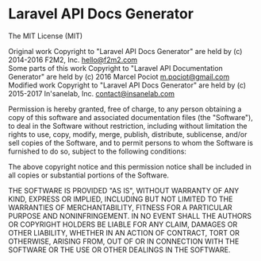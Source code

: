 
Laravel API Docs Generator
=======

The MIT License (MIT)

Original work Copyright to "Laravel API Docs Generator" are held by (c) 2014-2016 F2M2, Inc. <hello@f2m2.com>\
Some parts of this work Copyright to "Laravel API Documentation Generator" are held by (c) 2016 Marcel Pociot <m.pociot@gmail.com>\
Modified work Copyright to "Laravel API Docs Generator" are held by (c) 2015-2017 In'sanelab, Inc. <contact@insanelab.com>

Permission is hereby granted, free of charge, to any person obtaining a copy
of this software and associated documentation files (the "Software"), to deal
in the Software without restriction, including without limitation the rights
to use, copy, modify, merge, publish, distribute, sublicense, and/or sell
copies of the Software, and to permit persons to whom the Software is
furnished to do so, subject to the following conditions:

The above copyright notice and this permission notice shall be included in
all copies or substantial portions of the Software.

THE SOFTWARE IS PROVIDED "AS IS", WITHOUT WARRANTY OF ANY KIND, EXPRESS OR
IMPLIED, INCLUDING BUT NOT LIMITED TO THE WARRANTIES OF MERCHANTABILITY,
FITNESS FOR A PARTICULAR PURPOSE AND NONINFRINGEMENT. IN NO EVENT SHALL THE
AUTHORS OR COPYRIGHT HOLDERS BE LIABLE FOR ANY CLAIM, DAMAGES OR OTHER
LIABILITY, WHETHER IN AN ACTION OF CONTRACT, TORT OR OTHERWISE, ARISING FROM,
OUT OF OR IN CONNECTION WITH THE SOFTWARE OR THE USE OR OTHER DEALINGS IN
THE SOFTWARE.
